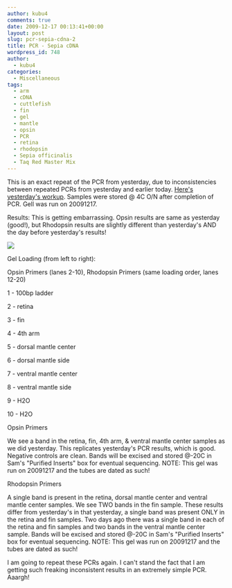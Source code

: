 ```yaml
---
author: kubu4
comments: true
date: 2009-12-17 00:13:41+00:00
layout: post
slug: pcr-sepia-cdna-2
title: PCR - Sepia cDNA
wordpress_id: 748
author:
  - kubu4
categories:
  - Miscellaneous
tags:
  - arm
  - cDNA
  - cuttlefish
  - fin
  - gel
  - mantle
  - opsin
  - PCR
  - retina
  - rhodopsin
  - Sepia officinalis
  - Taq Red Master Mix
---
```


This is an exact repeat of the PCR from yesterday, due to inconsistencies between repeated PCRs from yesterday and earlier today. [Here's yesterday's workup](http://eagle.fish.washington.edu/Arabidopsis/Notebook%20Workup%20Files/20091215-02.jpg). Samples were stored @ 4C O/N after completion of PCR. Gell was run on 20091217.

Results: This is getting embarrassing. Opsin results are same as yesterday (good!), but Rhodopsin results are slightly different than yesterday's AND the day before yesterday's results!

![](http://eagle.fish.washington.edu/Arabidopsis/20091216-02.jpg)

Gel Loading (from left to right):

Opsin Primers (lanes 2-10), Rhodopsin Primers (same loading order, lanes 12-20)

1 - 100bp ladder

2 - retina

3 - fin

4 - 4th arm

5 - dorsal mantle center

6 - dorsal mantle side

7 - ventral mantle center

8 - ventral mantle side

9 - H2O

10 - H2O

Opsin Primers

We see a band in the retina, fin, 4th arm, & ventral mantle center samples as we did yesterday. This replicates yesterday's PCR results, which is good. Negative controls are clean. Bands will be excised and stored @-20C in Sam's "Purified Inserts" box for eventual sequencing. NOTE: This gel was run on 20091217 and the tubes are dated as such!

Rhodopsin Primers

A single band is present in the retina, dorsal mantle center and ventral mantle center samples. We see TWO bands in the fin sample. These results differ from yesterday's in that yesterday, a single band was present ONLY in the retina and fin samples. Two days ago there was a single band in each of the retina and fin samples and two bands in the ventral mantle center sample. Bands will be excised and stored @-20C in Sam's "Purified Inserts" box for eventual sequencing. NOTE: This gel was run on 20091217 and the tubes are dated as such!

I am going to repeat these PCRs again. I can't stand the fact that I am getting such freaking inconsistent results in an extremely simple PCR. Aaargh!
